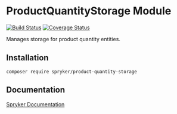 # ProductQuantityStorage Module
[![Build Status](https://travis-ci.org/spryker/product-quantity-storage.svg)](https://travis-ci.org/spryker/product-quantity-storage)
[![Coverage Status](https://coveralls.io/repos/github/spryker/product-quantity-storage/badge.svg)](https://coveralls.io/github/spryker/product-quantity-storage)

Manages storage for product quantity entities.

## Installation

```
composer require spryker/product-quantity-storage
```

## Documentation

[Spryker Documentation](https://academy.spryker.com/developing_with_spryker/module_guide/modules.html)
